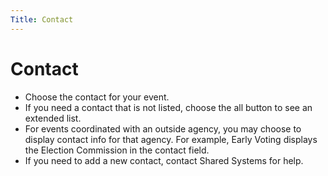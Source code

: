 ```yaml
---
Title: Contact
---
```

#  Contact

-	Choose the contact for your event.
-	If you need a contact that is not listed, choose the all button to see an extended list.
-	For events coordinated with an outside agency, you may choose to display contact info for that agency. For example, Early Voting displays the Election Commission in the contact field.
-	If you need to add a new contact, contact Shared Systems for help.
